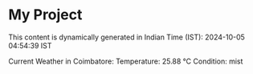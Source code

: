# My Project

This content is dynamically generated in Indian Time (IST): 2024-10-05 04:54:39 IST


Current Weather in Coimbatore:
Temperature: 25.88 °C
Condition: mist

